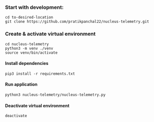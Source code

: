 ### Start with development:

```
cd to-desired-location  
git clone https://github.com/pratikpanchal22/nucleus-telemetry.git   
```

### Create & activate virtual environment

```
cd nucleus-telemetry
python3 -m venv ./venv
source venv/bin/activate
```

#### Install dependencies

```
pip3 install -r requirements.txt
```

#### Run application

```
python3 nucleus-telemetry/nucleus-telemetry.py
```

#### Deactivate virtual environment

```
deactivate
```
